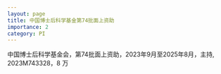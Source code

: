 ```yaml
---
layout: page
title: 中国博士后科学基金第74批面上资助
importance: 2
category: PI
---
```


中国博士后科学基金会，第74批面上资助，2023年9月至2025年8月，主持, 2023M743328，8 万